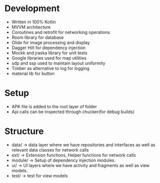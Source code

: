 
# Development
* Written in 100% Kotlin
* MVVM architecture
* Coroutines and retrofit for networking operations
* Room library for database
* Glide for image processing and display
* Dagger Hilt for dependency injection
* Mockk and jraska library for unit tests
* Google libraries used for map utilities
* sdp and ssp used to maintain layout uniformity
* Timber as alternative to log for logging
* material lib for button

# Setup
* APK file is added to the root layer of folder
* Api calls can be inspected through chucker(for debug builds)

# Structure
* data/ -> data layer where we have repositories and interfaces as well as relevant data classes for network calls
* ext/ -> Extension functions, Helper functions for network calls
* module/ -> Setup of dependency injection modules.
* ui/ -> UI layers where we have activity and fragments as well as view models.
* test/ -> test for view models


